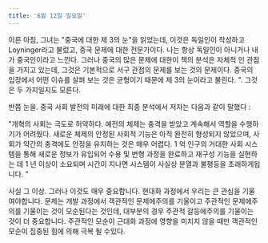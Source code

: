 ```yaml
---
title: '6월 12일 일요일'
---
```

이른 아침, 그녀는 "중국에 대한 제 3의 눈"을 읽었는데, 이것은 독일인이 작성하고 Loyninger라고 불렀고, 중국 문제에 대한 전문가이다. 나는 항상 독일인이 아니거나 내가 중국인이라고 느낀다. 그러나 중국의 많은 문제에 대한이 책의 분석은 자체적 인 관점을 가지고 있는데, 그것은 기본적으로 서구 관점의 문제를 보는 것의 문제이다. 중국의 입장에서 어떤 이슈를 살펴 보는 것은 균형이기 때문에 제 3의 눈이라고 불린다. ". 그것은 두 가지일지도 모른다.

반쯤 눈을. 중국 사회 발전의 미래에 대한 최종 분석에서 저자는 다음과 같이 말했다 :

"개혁의 사회는 극도로 허약하다. 예전의 체제는 충격을 받았고 계속해서 역할을 수행하기가 어려웠다. 새로운 체제의 안정된 사회적 기능은 아직 완전히 형성되지 않았으며, 사회가 약간의 충격에도 안정을 유지하는 것은 매우 어렵다. 1 억 인구의 거대한 사회 시스템을 통해 새로운 정보가 유입되어 수용 및 변형 과정을 완료하고 재구성 기능을 실현하는 데 1 년 이상이 소요되며 시간이 지나면 시스템이 사실상 분열과 불평등을 초래하게됩니다. "

사실 그 이상. 그러나 이것도 매우 중요합니다. 현대화 과정에서 우리는 큰 관심을 기울여야합니다. 문제는 개발 과정에서 객관적인 문제에주의를 기울이고 주관적인 문제에주의를 기울이는 것이 모순된다는 것인데, 대부분의 경우 주관적 갈등에주의를 기울이는 것이 더 중요합니다. 주관적인 모순이 근대화 과정에 영향을 미치지 않을 때만 객관적인 모순이 집중된 힘에 의해 극복 될 수있다.

